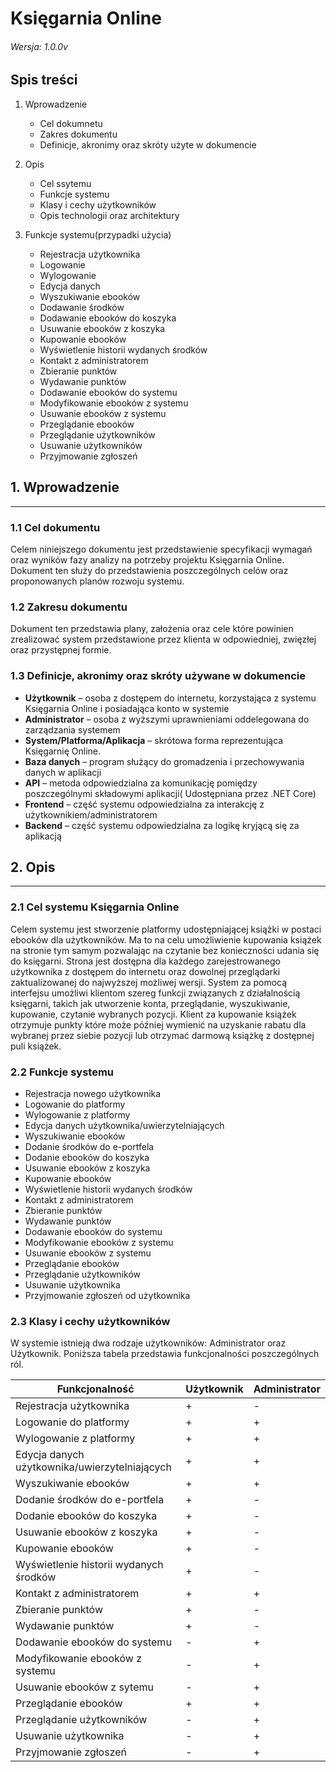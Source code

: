 # Księgarnia Online
###### Wersja: 1.0.0v


## Spis treści

1. Wprowadzenie

   * Cel dokumnetu 
   * Zakres dokumentu
   * Definicje, akronimy oraz skróty użyte w dokumencie 
   
   
2. Opis

   * Cel ssytemu
   * Funkcje systemu
   * Klasy i cechy użytkowników
   * Opis technologii oraz architektury
   
   
3. Funkcje systemu(przypadki użycia)

   * Rejestracja użytkownika 
   * Logowanie
   * Wylogowanie
   * Edycja danych
   * Wyszukiwanie ebooków
   * Dodawanie środków
   * Dodawanie ebooków do koszyka
   * Usuwanie ebooków z koszyka
   * Kupowanie ebooków
   * Wyświetlenie historii wydanych środków
   * Kontakt z administratorem 
   * Zbieranie punktów
   * Wydawanie punktów
   * Dodawanie ebooków do systemu
   * Modyfikowanie ebooków z systemu
   * Usuwanie ebooków z systemu
   * Przeglądanie ebooków
   * Przeglądanie użytkowników
   * Usuwanie użytkowników
   * Przyjmowanie zgłoszeń 




## 1. Wprowadzenie 
----------------------

### 1.1 Cel dokumentu


  Celem niniejszego dokumentu jest przedstawienie specyfikacji wymagań oraz wyników fazy analizy na potrzeby projektu Księgarnia Online. Dokument ten służy do przedstawienia poszczególnych celów oraz proponowanych planów rozwoju systemu.
  

### 1.2 Zakresu dokumentu

Dokument ten przedstawia plany, założenia oraz cele które powinien zrealizować system przedstawione przez klienta w odpowiedniej, zwięzłej oraz przystępnej formie.


### 1.3 Definicje, akronimy oraz skróty używane w dokumencie 

* **Użytkownik** – osoba z dostępem do internetu, korzystająca z systemu Księgarnia Online i posiadająca konto w systemie
* **Administrator** – osoba z wyższymi uprawnieniami oddelegowana do zarządzania systemem
* **System/Platforma/Aplikacja** – skrótowa forma reprezentująca Księgarnię Online.
* **Baza danych** – program służący do gromadzenia i przechowywania danych w aplikacji
* **API** – metoda odpowiedzialna za komunikację pomiędzy poszczególnymi składowymi aplikacji( Udostępniana przez .NET Core)
* **Frontend** – część systemu odpowiedzialna za interakcję z użytkownikiem/administratorem
* **Backend** – część systemu odpowiedzialna za logikę kryjącą się za aplikacją




## 2. Opis
----------

### 2.1 Cel systemu Księgarnia Online

Celem systemu jest stworzenie platformy udostępniającej książki w postaci ebooków dla użytkowników. Ma to na celu umożliwienie kupowania książek na stronie tym samym pozwalając na czytanie bez konieczności udania się do księgarni. Strona jest dostępna dla każdego zarejestrowanego użytkownika z dostępem do internetu oraz dowolnej przeglądarki zaktualizowanej do najwyższej możliwej wersji. System za pomocą interfejsu umożliwi klientom szereg funkcji związanych z działalnością księgarni, takich jak utworzenie konta, przeglądanie, wyszukiwanie, kupowanie, czytanie wybranych pozycji. Klient za kupowanie książek otrzymuje punkty które może później  wymienić na uzyskanie rabatu dla wybranej przez siebie pozycji lub otrzymać darmową książkę z dostępnej puli książek. 


### 2.2 Funkcje systemu

* Rejestracja nowego użytkownika
* Logowanie do platformy
* Wylogowanie z platformy
* Edycja danych użytkownika/uwierzytelniających 
* Wyszukiwanie ebooków
* Dodanie środków do e-portfela
* Dodanie ebooków do koszyka
* Usuwanie ebooków z koszyka
* Kupowanie ebooków
* Wyświetlenie historii wydanych środków
* Kontakt z administratorem 
* Zbieranie punktów
* Wydawanie punktów
* Dodawanie ebooków do systemu
* Modyfikowanie ebooków z systemu
* Usuwanie ebooków z systemu
* Przeglądanie ebooków 
* Przeglądanie użytkowników
* Usuwanie użytkownika
* Przyjmowanie zgłoszeń od użytkownika


### 2.3 Klasy i cechy użytkowników

W systemie istnieją dwa rodzaje użytkowników: Administrator oraz Użytkownik. Poniższa tabela przedstawia funkcjonalności poszczególnych ról.

<center>

|Funkcjonalność | Użytkownik | Administrator|
|----------------|------------|-------------|
|Rejestracja użytkownika | + | - |
|Logowanie do platformy | + | + |
|Wylogowanie z platformy | + | + |
|Edycja danych użytkownika/uwierzytelniających | + | + |
|Wyszukiwanie ebooków | + | + |
|Dodanie środków do e-portfela | + | - | 
|Dodanie ebooków do koszyka | + | - |
|Usuwanie ebooków z koszyka | + | - |
|Kupowanie ebooków | + | - | 
|Wyświetlenie historii wydanych środków | + | - |
|Kontakt z administratorem | + | + |
|Zbieranie punktów | + | - |
|Wydawanie punktów | + | - |
|Dodawanie ebooków do systemu | - | + | 
|Modyfikowanie ebooków z systemu | - | + |
|Usuwanie ebooków z sytemu | - | + |
|Przeglądanie ebooków | + | + |
|Przeglądanie użytkowników | - | + | 
|Usuwanie użytkownika | - | + |
|Przyjmowanie zgłoszeń | - | + |
  
</center>
